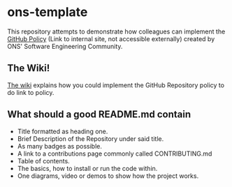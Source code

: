 # ons-template

This repository attempts to demonstrate how colleagues can implement the [GitHub Policy](https://officenationalstatistics.sharepoint.com/sites/ONS_DDaT_Communities/Software%20Engineering%20Policies/Draft_Sub_Policies/GitHub%20Usage%20Policy.docx) (Link to internal site, not accessible externally) created by ONS' Software Engineering Community.

## The Wiki!
[The wiki](../../wiki) explains how you could implement the GitHub Repository policy to do link to policy.

## What should a good README.md contain
* Title formatted as heading one.
* Brief Description of the Repository under said title.
* As many badges as possible.
* A link to a contributions page commonly called CONTRIBUTING.md
* Table of contents.
* The basics, how to install or run the code within.
* One diagrams, video or demos to show how the project works.